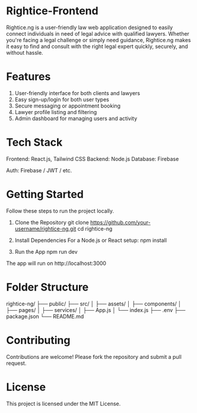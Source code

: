 # Rightice-Frontend
Rightice.ng is a user-friendly law web application designed to easily connect individuals in need of legal advice with qualified lawyers. Whether you're facing a legal challenge or simply need guidance, Rightice.ng makes it easy to find and consult with the right legal expert quickly, securely, and without hassle.

# Features
1. User-friendly interface for both clients and lawyers
2. Easy sign-up/login for both user types
3. Secure messaging or appointment booking
4. Lawyer profile listing and filtering
5. Admin dashboard for managing users and activity

# Tech Stack
Frontend: React.js, Tailwind CSS
Backend: Node.js
Database: Firebase

Auth: Firebase / JWT / etc.

# Getting Started
Follow these steps to run the project locally.
1. Clone the Repository
git clone https://github.com/your-username/rightice-ng.git
cd rightice-ng

3. Install Dependencies
For a Node.js or React setup:
npm install

4. Run the App
npm run dev

The app will run on http://localhost:3000

# Folder Structure
rightice-ng/
├── public/
├── src/
│   ├── assets/
│   ├── components/
│   ├── pages/
│   ├── services/
│   ├── App.js
│   └── index.js
├── .env
├── package.json
└── README.md
# Contributing
Contributions are welcome! Please fork the repository and submit a pull request.

# License
This project is licensed under the MIT License.
